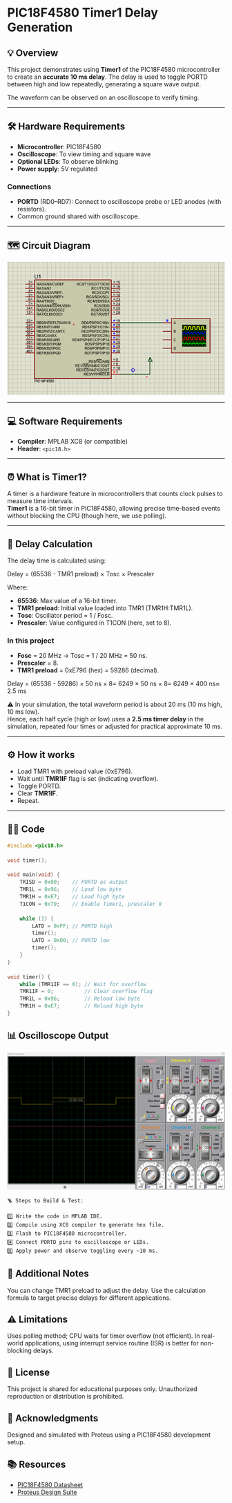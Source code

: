 # PIC18F4580 Timer1 Delay Generation

## 💡 Overview
This project demonstrates using **Timer1** of the PIC18F4580 microcontroller to create an **accurate 10 ms delay**. The delay is used to toggle PORTD between high and low repeatedly, generating a square wave output.  

The waveform can be observed on an oscilloscope to verify timing.

---

## 🛠️ Hardware Requirements

- **Microcontroller**: PIC18F4580
- **Oscilloscope**: To view timing and square wave
- **Optional LEDs**: To observe blinking
- **Power supply**: 5V regulated

### Connections

- **PORTD** (RD0–RD7): Connect to oscilloscope probe or LED anodes (with resistors).
- Common ground shared with oscilloscope.

---

## 🗺️ Circuit Diagram

![Schematic](timer1.png)

---

## 💻 Software Requirements

- **Compiler**: MPLAB XC8 (or compatible)
- **Header**: `<pic18.h>`

---

## ⏰ What is Timer1?

A timer is a hardware feature in microcontrollers that counts clock pulses to measure time intervals.  
**Timer1** is a 16-bit timer in PIC18F4580, allowing precise time-based events without blocking the CPU (though here, we use polling).

---

## 🧮 Delay Calculation

The delay time is calculated using:

Delay = (65536 - TMR1 preload) × Tosc × Prescaler

Where:  
- **65536**: Max value of a 16-bit timer.  
- **TMR1 preload**: Initial value loaded into TMR1 (TMR1H:TMR1L).  
- **Tosc**: Oscillator period = 1 / Fosc.  
- **Prescaler**: Value configured in T1CON (here, set to 8).

### In this project

- **Fosc** = 20 MHz → Tosc = 1 / 20 MHz = 50 ns.
- **Prescaler** = 8.
- **TMR1 preload** = 0xE796 (hex) = 59286 (decimal).

Delay = (65536 - 59286) × 50 ns × 8= 6249 × 50 ns × 8= 6249 × 400 ns≈ 2.5 ms

⚠️ In your simulation, the total waveform period is about 20 ms (10 ms high, 10 ms low).  
Hence, each half cycle (high or low) uses a **2.5 ms timer delay** in the simulation, repeated four times or adjusted for practical approximate 10 ms.

---

## ⚙️ How it works

- Load TMR1 with preload value (0xE796).
- Wait until **TMR1IF** flag is set (indicating overflow).
- Toggle PORTD.
- Clear **TMR1IF**.
- Repeat.

---

## 🧑‍💻 Code

```c
#include <pic18.h>

void timer();

void main(void) {
    TRISD = 0x00;    // PORTD as output
    TMR1L = 0x96;    // Load low byte
    TMR1H = 0xE7;    // Load high byte
    T1CON = 0x79;    // Enable Timer1, prescaler 8

    while (1) {
        LATD = 0xFF; // PORTD high
        timer();
        LATD = 0x00; // PORTD low
        timer();
    }
}

void timer() {
    while (TMR1IF == 0); // Wait for overflow
    TMR1IF = 0;          // Clear overflow flag
    TMR1L = 0x96;        // Reload low byte
    TMR1H = 0xE7;        // Reload high byte
}

```

## 📊 Oscilloscope Output

![Schematic](timer1_osc.png)

```
🪜 Steps to Build & Test:

1️⃣ Write the code in MPLAB IDE.
2️⃣ Compile using XC8 compiler to generate hex file.
3️⃣ Flash to PIC18F4580 microcontroller.
4️⃣ Connect PORTD pins to oscilloscope or LEDs.
5️⃣ Apply power and observe toggling every ~10 ms.

```

## 💬 Additional Notes

You can change TMR1 preload to adjust the delay.
Use the calculation formula to target precise delays for different applications.


## ⚠️ Limitations

Uses polling method; CPU waits for timer overflow (not efficient).
In real-world applications, using interrupt service routine (ISR) is better for non-blocking delays.


## 📄 License
This project is shared for educational purposes only. Unauthorized reproduction or distribution is prohibited.

## 🙏 Acknowledgments
Designed and simulated with Proteus using a PIC18F4580 development setup.

## 📚 Resources

- [PIC18F4580 Datasheet](https://ww1.microchip.com/downloads/en/DeviceDoc/39626b.pdf)
- [Proteus Design Suite](https://www.labcenter.com/)


